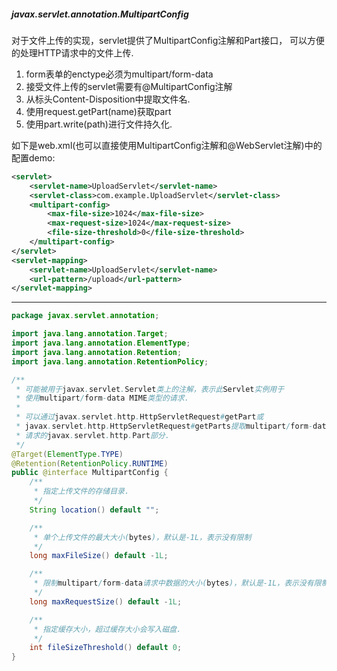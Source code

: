 ##### javax.servlet.annotation.MultipartConfig
对于文件上传的实现，servlet提供了MultipartConfig注解和Part接口，
可以方便的处理HTTP请求中的文件上传.
1. form表单的enctype必须为multipart/form-data
2. 接受文件上传的servlet需要有@MultipartConfig注解
3. 从标头Content-Disposition中提取文件名.
4. 使用request.getPart(name)获取part
5. 使用part.write(path)进行文件持久化.

如下是web.xml(也可以直接使用MultipartConfig注解和@WebServlet注解)中的配置demo:
```xml
<servlet>
    <servlet-name>UploadServlet</servlet-name>
    <servlet-class>com.example.UploadServlet</servlet-class>
    <multipart-config>
        <max-file-size>1024</max-file-size>
        <max-request-size>1024</max-request-size>
        <file-size-threshold>0</file-size-threshold>
    </multipart-config>
</servlet>
<servlet-mapping>
    <servlet-name>UploadServlet</servlet-name>
    <url-pattern>/upload</url-pattern>
</servlet-mapping>
```

___

```java
package javax.servlet.annotation;

import java.lang.annotation.Target;
import java.lang.annotation.ElementType;
import java.lang.annotation.Retention;
import java.lang.annotation.RetentionPolicy;

/**
 * 可能被用于javax.servlet.Servlet类上的注解，表示此Servlet实例用于
 * 使用multipart/form-data MIME类型的请求.
 *
 * 可以通过javax.servlet.http.HttpServletRequest#getPart或
 * javax.servlet.http.HttpServletRequest#getParts提取multipart/form-data
 * 请求的javax.servlet.http.Part部分.
 */
@Target(ElementType.TYPE)
@Retention(RetentionPolicy.RUNTIME)
public @interface MultipartConfig {
    /**
     * 指定上传文件的存储目录.
     */
    String location() default "";

    /**
     * 单个上传文件的最大大小(bytes)，默认是-1L，表示没有限制
     */
    long maxFileSize() default -1L;

    /**
     * 限制multipart/form-data请求中数据的大小(bytes)，默认是-1L，表示没有限制.
     */
    long maxRequestSize() default -1L;

    /**
     * 指定缓存大小，超过缓存大小会写入磁盘.
     */
    int fileSizeThreshold() default 0;
}
```